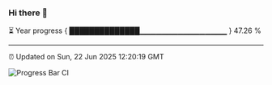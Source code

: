 ### Hi there 👋

⏳ Year progress { ██████████████▁▁▁▁▁▁▁▁▁▁▁▁▁▁▁▁ } 47.26 %

---

⏰ Updated on Sun, 22 Jun 2025 12:20:19 GMT

![Progress Bar CI](https://github.com/Shyam-Makwana/GitHub-Actions-Demo/workflows/Progress%20Bar%20CI/badge.svg)
